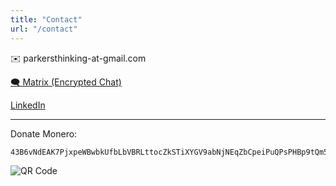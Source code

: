 ```yaml
---
title: "Contact"
url: "/contact"
---
```

✉️ parkersthinking-at-gmail.com

[🗨️ Matrix (Encrypted Chat)](https://matrix.to/#/@plug_world:matrix.plug-world.com)

[LinkedIn](https://www.linkedin.com/in/parker-anderson-756030214/)

------------------

Donate Monero:
```
43B6vNdEAK7PjxpeWBwbkUfbLbVBRLttocZkSTiXYGV9abNjNEqZbCpeiPuQPsPHBp9tQm5iByoGBSHQemovDxZSQyczYe9
```
![QR Code](/images/profile/xmr-donations.png#center)
